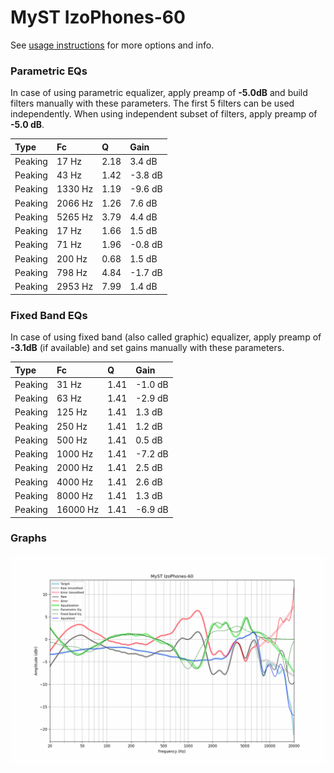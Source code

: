 # MyST IzoPhones-60
See [usage instructions](https://github.com/jaakkopasanen/AutoEq#usage) for more options and info.

### Parametric EQs
In case of using parametric equalizer, apply preamp of **-5.0dB** and build filters manually
with these parameters. The first 5 filters can be used independently.
When using independent subset of filters, apply preamp of **-5.0 dB**.

| Type    | Fc      |    Q | Gain    |
|:--------|:--------|:-----|:--------|
| Peaking | 17 Hz   | 2.18 | 3.4 dB  |
| Peaking | 43 Hz   | 1.42 | -3.8 dB |
| Peaking | 1330 Hz | 1.19 | -9.6 dB |
| Peaking | 2066 Hz | 1.26 | 7.6 dB  |
| Peaking | 5265 Hz | 3.79 | 4.4 dB  |
| Peaking | 17 Hz   | 1.66 | 1.5 dB  |
| Peaking | 71 Hz   | 1.96 | -0.8 dB |
| Peaking | 200 Hz  | 0.68 | 1.5 dB  |
| Peaking | 798 Hz  | 4.84 | -1.7 dB |
| Peaking | 2953 Hz | 7.99 | 1.4 dB  |

### Fixed Band EQs
In case of using fixed band (also called graphic) equalizer, apply preamp of **-3.1dB**
(if available) and set gains manually with these parameters.

| Type    | Fc       |    Q | Gain    |
|:--------|:---------|:-----|:--------|
| Peaking | 31 Hz    | 1.41 | -1.0 dB |
| Peaking | 63 Hz    | 1.41 | -2.9 dB |
| Peaking | 125 Hz   | 1.41 | 1.3 dB  |
| Peaking | 250 Hz   | 1.41 | 1.2 dB  |
| Peaking | 500 Hz   | 1.41 | 0.5 dB  |
| Peaking | 1000 Hz  | 1.41 | -7.2 dB |
| Peaking | 2000 Hz  | 1.41 | 2.5 dB  |
| Peaking | 4000 Hz  | 1.41 | 2.6 dB  |
| Peaking | 8000 Hz  | 1.41 | 1.3 dB  |
| Peaking | 16000 Hz | 1.41 | -6.9 dB |

### Graphs
![](./MyST%20IzoPhones-60.png)